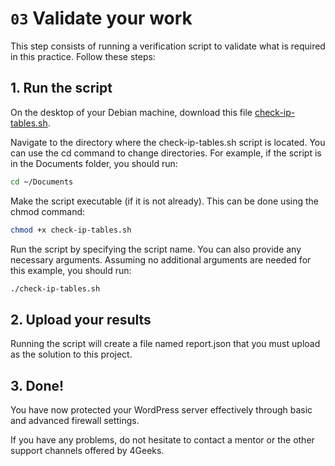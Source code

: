 # `03` Validate your work

This step consists of running a verification script to validate what is required in this practice. Follow these steps:

## 1. Run the script

On the desktop of your Debian machine, download this file [check-ip-tables.sh](https://github.com/breatheco-de/iptables-blocking-practice/blob/master/.learn/assets/check-ip-tables.sh).

Navigate to the directory where the check-ip-tables.sh script is located. You can use the cd command to change directories. For example, if the script is in the Documents folder, you should run:

```sh
cd ~/Documents
```

Make the script executable (if it is not already). This can be done using the chmod command:

```sh
chmod +x check-ip-tables.sh
```

Run the script by specifying the script name. You can also provide any necessary arguments. Assuming no additional arguments are needed for this example, you should run:

```sh
./check-ip-tables.sh
```

## 2. Upload your results

Running the script will create a file named report.json that you must upload as the solution to this project.

## 3. Done!

You have now protected your WordPress server effectively through basic and advanced firewall settings.

If you have any problems, do not hesitate to contact a mentor or the other support channels offered by 4Geeks.